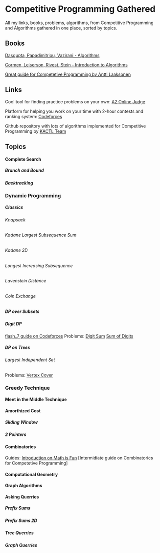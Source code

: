 # Competitive Programming Gathered
All my links, books, problems, algorithms, from Competitive Programming and Algorithms gathered in one place, sorted by topics.
## Books
[Dasgupta, Papadimitriou, Vazirani - Algorithms](http://algorithmics.lsi.upc.edu/docs/Dasgupta-Papadimitriou-Vazirani.pdf)

[Cormen, Leiserson, Rivest, Stein - Introduction to Algorithms](http://index-of.co.uk/Algorithms/Introduction%20to%20Algorithms%203rd%20Edition%20Sep%202010.pdf)

[Great guide for Competetive Programming by Antti Laaksonen](https://github.com/pllk/cphb/)

## Links

Cool tool for finding practice problems on your own:  [A2 Online Judge](https://a2oj.com/categories)

Platform for helping you work on your time with 2-hour contests and ranking system: [Codeforces](https://codeforces.com/contests)

Github repository with lots of algorithms implemented for Competitive Programming by [KACTL Team](https://github.com/kth-competitive-programming/kactl)

## Topics

#### Complete Search
##### Branch and Bound
##### Backtracking
### Dynamic Programming
##### Classics
###### Knapsack
###### Kadane Largest Subsequence Sum
###### Kadane 2D
###### Longest Increasing Subsequence
###### Lavenstein Distance
###### Coin Exchange
##### DP over Subsets
##### Digit DP 
[flash_7 guide on Codeforces](https://codeforces.com/blog/entry/53960)
Problems:
[Digit Sum](https://www.spoj.com/problems/PR003004/)
[Sum of Digits](https://www.spoj.com/problems/CPCRC1C/)
##### DP on Trees
###### Largest Independent Set
Problems:
[Vertex Cover](https://www.spoj.com/problems/PT07X/)

### Greedy Technique 

#### Meet in the Middle Technique

#### Amorthized Cost
##### Sliding Window
##### 2 Pointers

#### Combinatorics
Guides:
[Introduction on Math is Fun](https://www.mathsisfun.com/combinatorics/combinations-permutations.html)
[Intermidiate guide on Combinatorics for Competetive Programming]

#### Computational Geometry

#### Graph Algorithms

#### Asking Querries
##### Prefix Sums
##### Prefix Sums 2D
##### Tree Querries
##### Graph Querries
